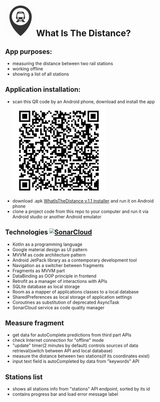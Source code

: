 # ![App icon](https://github.com/Harnet69/WhatIsTheDistance/blob/master/app/GitHubFiles/app_ico_sm.png)What Is The Distance? 

## App purposes: 
 - measuring the distance between two rail stations
 - working offline
 - showing a list of all stations
## Application installation:
- scan this QR code by an Android phone, download and install the app 
![QR](https://github.com/Harnet69/WhatIsTheDistance/blob/master/app/GitHubFiles/app_QR.png)
- download .apk [WhatIsTheDistance v.1.1 installer](https://drive.google.com/file/d/1katsLEg4kYnWXLj2uN_Dy3eVHuS7BUzy/view?usp=sharing) and run it on Android phone
- clone a project code from this repo to your computer and run it via Android studio or another Android emulator

## Technologies [![SonarCloud](https://sonarcloud.io/images/project_badges/sonarcloud-white.svg)](https://sonarcloud.io/dashboard?id=Harnet69_WhatIsTheDistance)
 - Kotlin as a programming language
 - Google material design as UI pattern
 - MVVM as code architecture pattern
 - Android JetPack library as a contemporary development tool
 - Navigation as a switcher between fragments
 - Fragments as MVVM part
 - DataBinding as OOP principle in frontend
 - Retrofit as a manager of interactions with APIs 
 - SQLite database as local storage
 - Room as a mapper of applications classes to a local database 
 - SharedPreferences as local storage of application settings
 - Coroutines as substitution of deprecated AsyncTask
 - SonarCloud service as code quality manager

## Measure fragment
 - get data for autoComplete predictions from third part APIs
 - check Internet connection for "offline" mode
 - "update" timer(2 minutes by default) controls sources of data retrieval(switch between API and local database) 
 - measure the distance between two stations(if its coordinates exist) 
 - input text field is autoCompleted by data from "keywords" API

## Stations list
 - shows all stations info from "stations" API endpoint, sorted by its id
 - contains progress bar and load error message label
